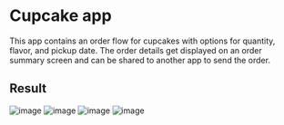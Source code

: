 Cupcake app
=================================

This app contains an order flow for cupcakes with options for quantity, flavor, and pickup date.
The order details get displayed on an order summary screen and can be shared to another app to
send the order.


## Result 
![image](https://github.com/user-attachments/assets/fa3da9b3-b712-462c-adfd-d7cd068eab84)
![image](https://github.com/user-attachments/assets/ca6a1a00-0a8e-4f0d-9bb4-15637de9affd)
![image](https://github.com/user-attachments/assets/9b226721-f141-412a-be3b-d245ca2c897f)
![image](https://github.com/user-attachments/assets/42ce227c-40a1-49f3-8bcf-5db012c75924)



